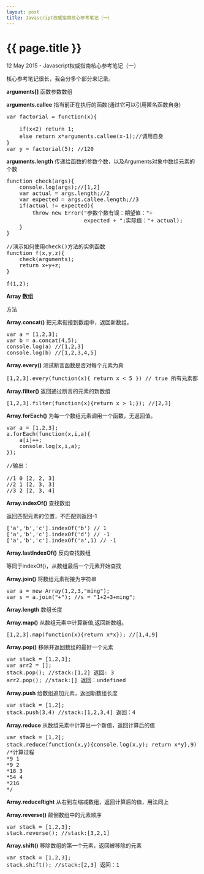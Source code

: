 ```yaml
---
layout: post
title: Javascript权威指南核心参考笔记（一）
---
```


{{ page.title }}
================

<p class="meta">12 May 2015 - Javascript权威指南核心参考笔记（一）</p>

核心参考笔记很长，我会分多个部分来记录。

<b>arguments[]</b> 函数参数数组

<b>arguments.callee</b> 指当前正在执行的函数(通过它可以引用匿名函数自身)

<pre class="language-javascript">
var factorial = function(x){

	if(x<2) return 1;
	else return x*arguments.callee(x-1);//调用自身
}
var y = factorial(5); //120
</pre>

<b>arguments.length</b> 传递给函数的参数个数，以及Arguments对象中数组元素的个数

<pre class="language-javascript">
function check(args){
	console.log(args);//[1,2]
	var actual = args.length;//2 
	var expected = args.callee.length;//3
	if(actual != expected){
		throw new Error("参数个数有误：期望值："+
						expected + ";实际值："+ actual);
	}
}

//演示如何使用check()方法的实例函数
function f(x,y,z){
	check(arguments);
	return x+y+z;
}

f(1,2);
</pre>

<b>Array 数组</b>

方法 

<b>Array.concat()</b> 把元素衔接到数组中，返回新数组。

<pre class="language-javascript">
var a = [1,2,3];
var b = a.concat(4,5);
console.log(a) //[1,2,3]
console.log(b) //[1,2,3,4,5]
</pre>

<b>Array.every()</b> 测试断言函数是否对每个元素为真

<pre class="language-javascript">
[1,2,3].every(function(x){ return x < 5 }) // true 所有元素都
</pre>

<b>Array.filter()</b> 返回通过断言的元素的新数组

<pre class="language-javascript">
[1,2,3].filter(function(x){return x > 1;}); //[2,3]
</pre>

<b>Array.forEach()</b> 为每一个数组元素调用一个函数，无返回值。

<pre class="language-javascript">
var a = [1,2,3];
a.forEach(function(x,i,a){
	a[i]++;
	console.log(x,i,a);
});

//输出：

//1 0 [2, 2, 3]
//2 1 [2, 3, 3]
//3 2 [2, 3, 4]
</pre>

<b>Array.indexOf()</b> 查找数组

返回匹配元素的位置，不匹配则返回-1

<pre class="language-javascript">
['a','b','c'].indexOf('b') // 1
['a','b','c'].indexOf('d') // -1
['a','b','c'].indexOf('a',1) // -1
</pre>

<b>Array.lastIndexOf()</b> 反向查找数组

等同于indexOf()，从数组最后一个元素开始查找

<b>Array.join()</b> 将数组元素衔接为字符串

<pre class="language-javascript">
var a = new Array(1,2,3,"ming");
var s = a.join("+"); //s = "1+2+3+ming";
</pre>

<b>Array.length</b> 数组长度

<b>Array.map()</b> 从数组元素中计算新值,返回新数组。

<pre class="language-javascript">
[1,2,3].map(function(x){return x*x}); //[1,4,9]
</pre>

<b>Array.pop()</b> 移除并返回数组的最好一个元素

<pre class="language-javascript">
var stack = [1,2,3];
var arr2 = [];
stack.pop(); //stack:[1,2] 返回: 3
arr2.pop(); //stack:[] 返回：undefined
</pre>

<b>Array.push</b> 给数组追加元素，返回新数组长度

<pre class="language-javascript">
var stack = [1,2];
stack.push(3,4) //stack:[1,2,3,4] 返回：4
</pre>

<b>Array.reduce</b> 从数组元素中计算出一个新值，返回计算后的值

<pre class="language-javascript">
var stack = [1,2];
stack.reduce(function(x,y){console.log(x,y); return x*y},9) //返回：216
/*计算过程
*9 1
*9 2
*18 3
*54 4
*216
*/
</pre>

<b>Array.reduceRight</b> 从右到左缩减数组，返回计算后的值，用法同上

<b>Array.reverse()</b> 颠倒数组中的元素顺序

<pre class="language-javascript">
var stack = [1,2,3];
stack.reverse(); //stack:[3,2,1]
</pre>

<b>Array.shift()</b> 移除数组的第一个元素，返回被移除的元素

<pre class="language-javascript">
var stack = [1,2,3];
stack.shift(); //stack:[2,3] 返回：1
</pre>







